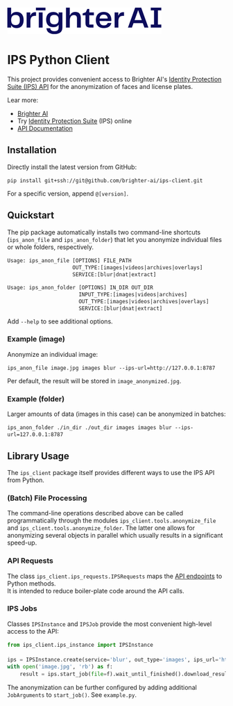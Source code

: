 [![Brighter AI logo](brighter.png)](https://brighter.ai/)

# IPS Python Client

This project provides convenient access to Brighter AI's [Identity Protection Suite (IPS) API](https://docs.identity.ps/) 
for the anonymization of faces and license plates.

Lear more:
- [Brighter AI](https://brighter.ai/)
- Try [Identity Protection Suite](https://product.brighter.ai/) (IPS) online
- [API Documentation](https://docs.identity.ps/)

## Installation

Directly install the latest version from GitHub: 

```shell
pip install git+ssh://git@github.com/brighter-ai/ips-client.git
```

For a specific version, append `@[version]`. 


## Quickstart

The pip package automatically installs two command-line shortcuts (`ips_anon_file` and `ips_anon_folder`) that let you 
anonymize individual files or whole folders, respectively.

```shell
Usage: ips_anon_file [OPTIONS] FILE_PATH
                     OUT_TYPE:[images|videos|archives|overlays]
                     SERVICE:[blur|dnat|extract]
```

```shell
Usage: ips_anon_folder [OPTIONS] IN_DIR OUT_DIR
                       INPUT_TYPE:[images|videos|archives]
                       OUT_TYPE:[images|videos|archives|overlays]
                       SERVICE:[blur|dnat|extract]
```

Add `--help` to see additional options. 


### Example (image)

Anonymize an individual image:

```shell
ips_anon_file image.jpg images blur --ips-url=http://127.0.0.1:8787
```

Per default, the result will be stored in `image_anonymized.jpg`.

### Example (folder)

Larger amounts of data (images in this case) can be anonymized in batches:

```shell
ips_anon_folder ./in_dir ./out_dir images images blur --ips-url=127.0.0.1:8787
```


## Library Usage

The `ips_client` package itself provides different ways to use the IPS API from Python.

### (Batch) File Processing

The command-line operations described above can be called programmatically through the modules 
`ips_client.tools.anonymize_file` and `ips_client.tools.anonymize_folder`. The latter one allows for anonymizing
several objects in parallel which usually results in a significant speed-up.

### API Requests

The class `ips_client.ips_requests.IPSRequests` maps the [API endpoints](https://docs.identity.ps/) to Python methods.  
It is intended to reduce boiler-plate code around the API calls.

### IPS Jobs

Classes `IPSInstance` and `IPSJob` provide the most convenient high-level access to the API: 

```python
from ips_client.ips_instance import IPSInstance

ips = IPSInstance.create(service='blur', out_type='images', ips_url='http://127.0.0.1:8787')
with open('image.jpg', 'rb') as f:
    result = ips.start_job(file=f).wait_until_finished().download_result()
```

The anonymization can be further configured by adding additional `JobArguments` to `start_job()`. See `example.py`.
